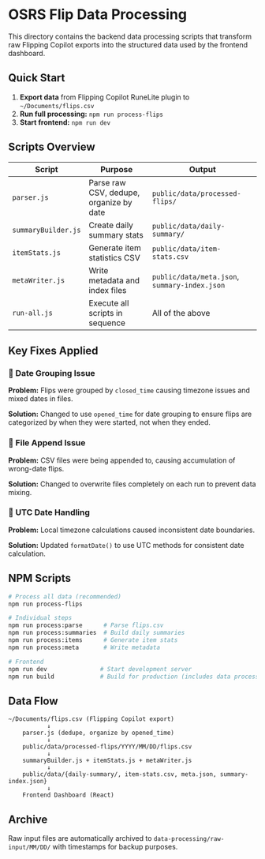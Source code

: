 # OSRS Flip Data Processing

This directory contains the backend data processing scripts that transform raw Flipping Copilot exports into the structured data used by the frontend dashboard.

## Quick Start

1. **Export data** from Flipping Copilot RuneLite plugin to `~/Documents/flips.csv`
2. **Run full processing:** `npm run process-flips`
3. **Start frontend:** `npm run dev`

## Scripts Overview

| Script | Purpose | Output |
|--------|---------|--------|
| `parser.js` | Parse raw CSV, dedupe, organize by date | `public/data/processed-flips/` |
| `summaryBuilder.js` | Create daily summary stats | `public/data/daily-summary/` |
| `itemStats.js` | Generate item statistics CSV | `public/data/item-stats.csv` |
| `metaWriter.js` | Write metadata and index files | `public/data/meta.json`, `summary-index.json` |
| `run-all.js` | Execute all scripts in sequence | All of the above |

## Key Fixes Applied

### 🔧 Date Grouping Issue
**Problem:** Flips were grouped by `closed_time` causing timezone issues and mixed dates in files.

**Solution:** Changed to use `opened_time` for date grouping to ensure flips are categorized by when they were started, not when they ended.

### 🔧 File Append Issue  
**Problem:** CSV files were being appended to, causing accumulation of wrong-date flips.

**Solution:** Changed to overwrite files completely on each run to prevent data mixing.

### 🔧 UTC Date Handling
**Problem:** Local timezone calculations caused inconsistent date boundaries.

**Solution:** Updated `formatDate()` to use UTC methods for consistent date calculation.

## NPM Scripts

```bash
# Process all data (recommended)
npm run process-flips

# Individual steps
npm run process:parse      # Parse flips.csv
npm run process:summaries  # Build daily summaries  
npm run process:items      # Generate item stats
npm run process:meta       # Write metadata

# Frontend
npm run dev               # Start development server
npm run build             # Build for production (includes data processing)
```

## Data Flow

```
~/Documents/flips.csv (Flipping Copilot export)
           ↓
    parser.js (dedupe, organize by opened_time)
           ↓
    public/data/processed-flips/YYYY/MM/DD/flips.csv
           ↓
    summaryBuilder.js + itemStats.js + metaWriter.js
           ↓
    public/data/{daily-summary/, item-stats.csv, meta.json, summary-index.json}
           ↓
    Frontend Dashboard (React)
```

## Archive

Raw input files are automatically archived to `data-processing/raw-input/MM/DD/` with timestamps for backup purposes.